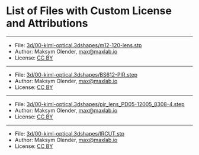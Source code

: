 # List of Files with Custom License and Attributions

---

* File: [3d/00-kiml-optical.3dshapes/m12-120-lens.stp](3d/00-kiml-optical.3dshapes/m12-120-lens.stp)
* Author: Maksym Olender, max@maxlab.io
* License: [CC BY](https://creativecommons.org/licenses/by/4.0/)

---

* File: [3d/00-kiml-optical.3dshapes/BS612-PIR.step](3d/00-kiml-optical.3dshapes/BS612-PIR.step)
* Author: Maksym Olender, max@maxlab.io
* License: [CC BY](https://creativecommons.org/licenses/by/4.0/)

---

* File: [3d/00-kiml-optical.3dshapes/pir_lens_PD05-12005_8308-4.step](3d/00-kiml-optical.3dshapes/pir_lens_PD05-12005_8308-4.step)
* Author: Maksym Olender, max@maxlab.io
* License: [CC BY](https://creativecommons.org/licenses/by/4.0/)

---

* File: [3d/00-kiml-optical.3dshapes/IRCUT.stp](3d/00-kiml-optical.3dshapes/IRCUT.stp)
* Author: Maksym Olender, max@maxlab.io
* License: [CC BY](https://creativecommons.org/licenses/by/4.0/)
